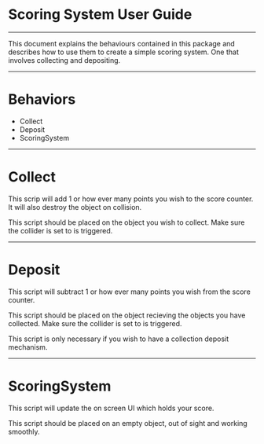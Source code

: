 # Scoring System User Guide

---

This document explains the behaviours contained in this package and describes how to use them to create a simple scoring system. One that involves collecting and depositing.

---

# Behaviors

- Collect
- Deposit
- ScoringSystem

---

# Collect

This scrip will add 1 or how ever many points you wish to the score counter. It will also destroy the object on collision.

This script should be placed on the object you wish to collect. Make sure the collider is set to is triggered.

---

# Deposit

This script will subtract 1 or how ever many points you wish from the score counter.

This script should be placed on the object recieving the objects you have collected. Make sure the collider is set to is triggered.

This script is only necessary if you wish to have a collection deposit mechanism.

---

# ScoringSystem

This script will update the on screen UI which holds your score.

This script should be placed on an empty object, out of sight and working smoothly.
